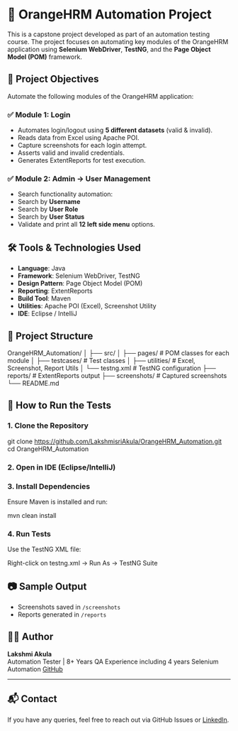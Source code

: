 # 🧪 OrangeHRM Automation Project

This is a capstone project developed as part of an automation testing course. The project focuses on automating key modules of the OrangeHRM application using **Selenium WebDriver**, **TestNG**, and the **Page Object Model (POM)** framework.


## 📌 Project Objectives

Automate the following modules of the OrangeHRM application:

### ✅ Module 1: Login
- Automates login/logout using **5 different datasets** (valid & invalid).
- Reads data from Excel using Apache POI.
- Capture screenshots for each login attempt.
- Asserts valid and invalid credentials.
- Generates ExtentReports for test execution.

### ✅ Module 2: Admin → User Management
- Search functionality automation:
- Search by **Username**
- Search by **User Role**
- Search by **User Status**
- Validate and print all **12 left side menu** options.


## 🛠️ Tools & Technologies Used

- **Language**: Java  
- **Framework**: Selenium WebDriver, TestNG  
- **Design Pattern**: Page Object Model (POM)  
- **Reporting**: ExtentReports  
- **Build Tool**: Maven  
- **Utilities**: Apache POI (Excel), Screenshot Utility  
- **IDE**: Eclipse / IntelliJ


## 🧩 Project Structure

OrangeHRM_Automation/
│
├── src/
│   ├── pages/              # POM classes for each module
│   ├── testcases/          # Test classes
│   ├── utilities/          # Excel, Screenshot, Report Utils
│   └── testng.xml          # TestNG configuration
├── reports/                # ExtentReports output
├── screenshots/            # Captured screenshots
└── README.md

## 🚀 How to Run the Tests

### 1. Clone the Repository

git clone https://github.com/LakshmisriAkula/OrangeHRM_Automation.git
cd OrangeHRM_Automation


### 2. Open in IDE (Eclipse/IntelliJ)

### 3. Install Dependencies
Ensure Maven is installed and run:

mvn clean install


### 4. Run Tests
Use the TestNG XML file:

Right-click on testng.xml → Run As → TestNG Suite


## 📷 Sample Output

- Screenshots saved in `/screenshots`
- Reports generated in `/reports`


## 🙋‍♀️ Author

**Lakshmi Akula**  
Automation Tester | 8+ Years QA Experience including 4 years Selenium Automation
[GitHub](https://github.com/LakshmisriAkula)

---

## 📬 Contact

If you have any queries, feel free to reach out via GitHub Issues or [LinkedIn](https://www.linkedin.com/in/lakshmisri-akula-b78232130/).
